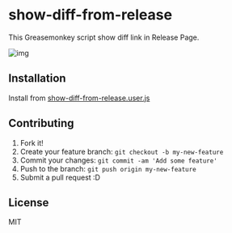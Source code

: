 # show-diff-from-release

This Greasemonkey script show diff link in Release Page.

![img](http://take.ms/W11lR)

## Installation

Install from [show-diff-from-release.user.js](show-diff-from-release.user.js)


## Contributing

1. Fork it!
2. Create your feature branch: `git checkout -b my-new-feature`
3. Commit your changes: `git commit -am 'Add some feature'`
4. Push to the branch: `git push origin my-new-feature`
5. Submit a pull request :D

## License

MIT